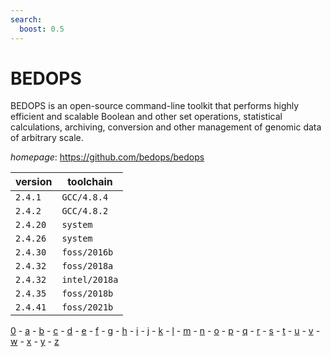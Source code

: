 ```yaml
---
search:
  boost: 0.5
---
```

# BEDOPS

BEDOPS is an open-source command-line toolkit that performs highly   efficient and scalable Boolean and other set operations, statistical calculations,   archiving, conversion and other management of genomic data of arbitrary scale.

*homepage*: <https://github.com/bedops/bedops>

version | toolchain
--------|----------
``2.4.1`` | ``GCC/4.8.4``
``2.4.2`` | ``GCC/4.8.2``
``2.4.20`` | ``system``
``2.4.26`` | ``system``
``2.4.30`` | ``foss/2016b``
``2.4.32`` | ``foss/2018a``
``2.4.32`` | ``intel/2018a``
``2.4.35`` | ``foss/2018b``
``2.4.41`` | ``foss/2021b``

[0](../0/index.md) - [a](../a/index.md) - [b](../b/index.md) - [c](../c/index.md) - [d](../d/index.md) - [e](../e/index.md) - [f](../f/index.md) - [g](../g/index.md) - [h](../h/index.md) - [i](../i/index.md) - [j](../j/index.md) - [k](../k/index.md) - [l](../l/index.md) - [m](../m/index.md) - [n](../n/index.md) - [o](../o/index.md) - [p](../p/index.md) - [q](../q/index.md) - [r](../r/index.md) - [s](../s/index.md) - [t](../t/index.md) - [u](../u/index.md) - [v](../v/index.md) - [w](../w/index.md) - [x](../x/index.md) - [y](../y/index.md) - [z](../z/index.md)

